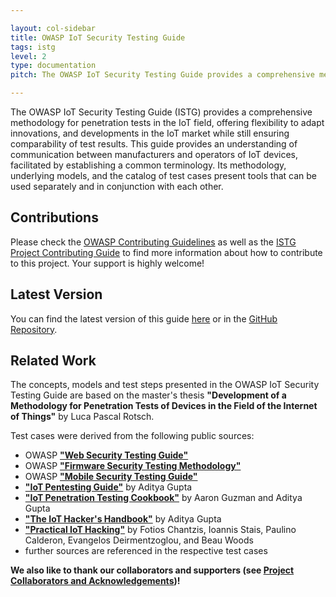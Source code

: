 ```yaml
---

layout: col-sidebar
title: OWASP IoT Security Testing Guide
tags: istg
level: 2
type: documentation
pitch: The OWASP IoT Security Testing Guide provides a comprehensive methodology for penetration tests in the IoT field.

---
```


The OWASP IoT Security Testing Guide (ISTG) provides a comprehensive methodology for penetration tests in the IoT field, offering flexibility to adapt innovations, and developments in the IoT market while still ensuring comparability of test results. This guide provides an understanding of communication between manufacturers and operators of IoT devices, facilitated by establishing a common terminology. Its methodology, underlying models, and the catalog of test cases present tools that can be used separately and in conjunction with each other.

## Contributions

Please check the [OWASP Contributing Guidelines][owasp_contributing] as well as the [ISTG Project Contributing Guide][istg_contributing] to find more information about how to contribute to this project. Your support is highly welcome!



## Latest Version

You can find the latest version of this guide [here][istg_online] or in the [GitHub Repository][istg_github].



## Related Work

The concepts, models and test steps presented in the OWASP IoT Security Testing Guide are based on the master's thesis **"Development of a Methodology for Penetration Tests of Devices in the Field of the Internet of Things"** by Luca Pascal Rotsch.



Test cases were derived from the following public sources:

* OWASP [**"Web Security Testing Guide"**][owasp_wstg]
* OWASP [**"Firmware Security Testing Methodology"**][owasp_fstm]
* OWASP [**"Mobile Security Testing Guide"**][owasp_mstg]
* [**"IoT Pentesting Guide"**][iot_pentesting_guide] by Aditya Gupta
* [**"IoT Penetration Testing Cookbook"**][iot_penetration_testing_cookbook] by Aaron Guzman and Aditya Gupta
* [**"The IoT Hacker's Handbook"**][iot_hackers_handbook] by Aditya Gupta
* [**"Practical IoT Hacking"**][practical_iot_hacking] by Fotios Chantzis, Ioannis Stais, Paulino Calderon, Evangelos Deirmentzoglou, and Beau Woods
* further sources are referenced in the respective test cases



**We also like to thank our collaborators and supporters (see [Project Collaborators and Acknowledgements][istg_acknowledgements])!**



[owasp_coc]: https://owasp.org/www-policy/operational/code-of-conduct
[owasp_contributing]: https://owasp.org/www-project-iot-security-testing-guide/CONTRIBUTING.md
[owasp_slack]: https://owasp.org/slack/invite
[istg_github]: https://github.com/OWASP/owasp-istg
[istg_online]: https://owasp.org/owasp-istg/
[istg_contributing]: https://owasp.org/www-project-iot-security-testing-guide/#div-contributing
[istg_acknowledgements]: https://owasp.org/www-project-iot-security-testing-guide/#div-acknowledgements
[istg_slack]: https://owasp.slack.com/archives/C05QA92T1JP
[cc-by-sa]: http://creativecommons.org/licenses/by-sa/4.0/
[cc-by-sa-image]: https://licensebuttons.net/l/by-sa/4.0/88x31.png
[cc-by-sa-shield]: https://img.shields.io/badge/License-CC%20BY--SA%204.0-lightgrey.svg
[owasp_wstg]: https://owasp.org/www-project-web-security-testing-guide/	"OWASP Web Security Testing Guide"
[owasp_fstm]: https://github.com/scriptingxss/owasp-fstm	"OWASP Firmware Security Testing Methodology"
[owasp_mstg]: https://owasp.org/www-project-mobile-security-testing-guide/	"OWASP Mobile Security Testing Guide"
[iot_pentesting_guide]: https://www.iotpentestingguide.com	"IoT Pentesting Guide"
[iot_penetration_testing_cookbook]: https://www.packtpub.com/product/iot-penetration-testing-cookbook/9781787280571	"IoT Penetration Testing Cookbook"
[iot_hackers_handbook]: https://link.springer.com/book/10.1007/978-1-4842-4300-8	"The IoT Hacker's Handbook"
[practical_iot_hacking]: https://nostarch.com/practical-iot-hacking	"Practical IoT Hacking"
